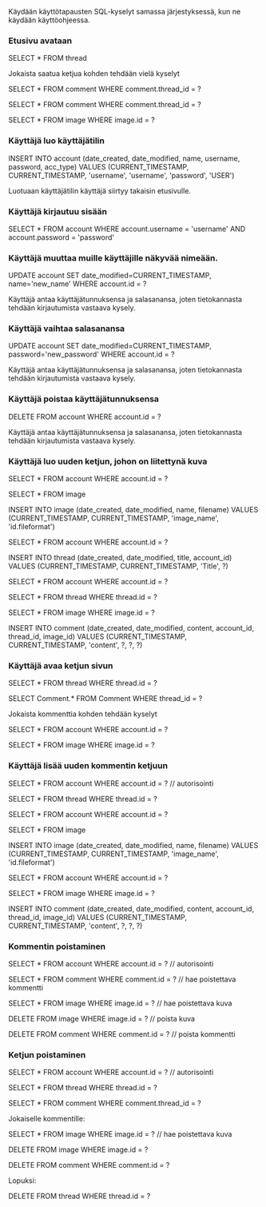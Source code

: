 Käydään käyttötapausten SQL-kyselyt samassa järjestyksessä, kun ne käydään käyttöohjeessa.




### Etusivu avataan


SELECT * FROM thread

Jokaista saatua ketjua kohden tehdään vielä kyselyt


SELECT * FROM comment WHERE comment.thread_id = ?

SELECT * FROM comment WHERE comment.thread_id = ?

SELECT * FROM image WHERE image.id = ?




### Käyttäjä luo käyttäjätilin

INSERT INTO account (date_created, date_modified, name, username, password, acc_type) VALUES (CURRENT_TIMESTAMP, CURRENT_TIMESTAMP, 'username', 'username', 'password', 'USER')

Luotuaan käyttäjätilin käyttäjä siirtyy takaisin etusivulle.




### Käyttäjä kirjautuu sisään

SELECT * FROM account WHERE account.username = 'username' AND account.password = 'password'




### Käyttäjä muuttaa muille käyttäjille näkyvää nimeään. 


UPDATE account SET date_modified=CURRENT_TIMESTAMP, name='new_name' WHERE account.id = ?

Käyttäjä antaa käyttäjätunnuksensa ja salasanansa, joten tietokannasta tehdään kirjautumista vastaava kysely.




### Käyttäjä vaihtaa salasanansa


UPDATE account SET date_modified=CURRENT_TIMESTAMP, password='new_password' WHERE account.id = ?

Käyttäjä antaa käyttäjätunnuksensa ja salasanansa, joten tietokannasta tehdään kirjautumista vastaava kysely.




### Käyttäjä poistaa käyttäjätunnuksensa


DELETE FROM account WHERE account.id = ?

Käyttäjä antaa käyttäjätunnuksensa ja salasanansa, joten tietokannasta tehdään kirjautumista vastaava kysely.




### Käyttäjä luo uuden ketjun, johon on liitettynä kuva


SELECT * FROM account WHERE account.id = ?

SELECT * FROM image

INSERT INTO image (date_created, date_modified, name, filename) VALUES (CURRENT_TIMESTAMP, CURRENT_TIMESTAMP, 'image_name', 'id.fileformat')

SELECT * FROM account WHERE account.id = ?

INSERT INTO thread (date_created, date_modified, title, account_id) VALUES (CURRENT_TIMESTAMP, CURRENT_TIMESTAMP, 'Title', ?)

SELECT * FROM account WHERE account.id = ?

SELECT * FROM thread WHERE thread.id = ?

SELECT * FROM image WHERE image.id = ?

INSERT INTO comment (date_created, date_modified, content, account_id, thread_id, image_id) VALUES (CURRENT_TIMESTAMP, CURRENT_TIMESTAMP, 'content', ?, ?, ?)




### Käyttäjä avaa ketjun sivun


SELECT * FROM thread WHERE thread.id = ?

SELECT Comment.* FROM Comment WHERE thread_id = ?


Jokaista kommenttia kohden tehdään kyselyt


SELECT * FROM account WHERE account.id = ?

SELECT * FROM image WHERE image.id = ?




### Käyttäjä lisää uuden kommentin ketjuun


SELECT * FROM account WHERE account.id = ? // autorisointi

SELECT * FROM thread WHERE thread.id = ?

SELECT * FROM account WHERE account.id = ?

SELECT * FROM image 

INSERT INTO image (date_created, date_modified, name, filename) VALUES (CURRENT_TIMESTAMP, CURRENT_TIMESTAMP, 'image_name', 'id.fileformat')

SELECT * FROM account WHERE account.id = ?

SELECT * FROM image WHERE image.id = ?

INSERT INTO comment (date_created, date_modified, content, account_id, thread_id, image_id) VALUES (CURRENT_TIMESTAMP, CURRENT_TIMESTAMP, 'content', ?, ?, ?)




### Kommentin poistaminen



SELECT * FROM account WHERE account.id = ? // autorisointi



SELECT * FROM comment WHERE comment.id = ? // hae poistettava kommentti

SELECT * FROM image WHERE image.id = ? // hae poistettava kuva

DELETE FROM image WHERE image.id = ? // poista kuva

DELETE FROM comment WHERE comment.id = ? // poista kommentti




### Ketjun poistaminen


SELECT * FROM account WHERE account.id = ? // autorisointi


SELECT * FROM thread WHERE thread.id = ?

SELECT * FROM comment WHERE comment.thread_id = ?


Jokaiselle kommentille:


SELECT * FROM image WHERE image.id = ? // hae poistettava kuva

DELETE FROM image WHERE image.id = ?

DELETE FROM comment WHERE comment.id = ?


Lopuksi:

DELETE FROM thread WHERE thread.id = ?
